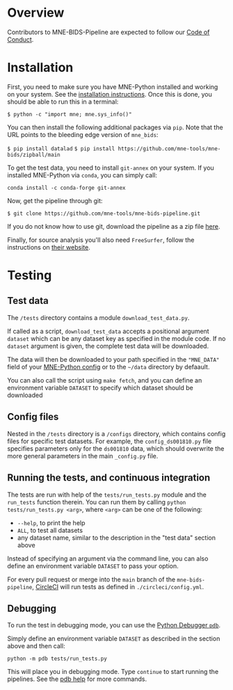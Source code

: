 # Overview

Contributors to MNE-BIDS-Pipeline are expected to follow our
[Code of Conduct](https://github.com/mne-tools/.github/blob/main/CODE_OF_CONDUCT.md).

# Installation

First, you need to make sure you have MNE-Python installed and working on your
system. See the [installation instructions](http://martinos.org/mne/stable/install_mne_python.html).
Once this is done, you should be able to run this in a terminal:

`$ python -c "import mne; mne.sys_info()"`

You can then install the following additional packages via `pip`. Note that
the URL points to the bleeding edge version of `mne_bids`:

`$ pip install datalad`
`$ pip install https://github.com/mne-tools/mne-bids/zipball/main`

To get the test data, you need to install `git-annex` on your system. If you
installed MNE-Python via `conda`, you can simply call:

`conda install -c conda-forge git-annex`

Now, get the pipeline through git:

`$ git clone https://github.com/mne-tools/mne-bids-pipeline.git`

If you do not know how to use git, download the pipeline as a zip file
[here](https://github.com/mne-tools/mne-bids-pipeline/archive/main.zip).

Finally, for source analysis you'll also need `FreeSurfer`, follow the
instructions on [their website](https://surfer.nmr.mgh.harvard.edu/).

# Testing

## Test data

The `/tests` directory contains a module `download_test_data.py`.

If called as a script, `download_test_data` accepts a positional argument
`dataset` which can be any dataset key as specified in the module code. If no
`dataset` argument is given, the complete test data will be downloaded.

The data will then be downloaded to your path specified in the `"MNE_DATA"`
field of your
[MNE-Python config](https://mne.tools/stable/auto_tutorials/misc/plot_configuration.html#sphx-glr-auto-tutorials-misc-plot-configuration-py)
or to the `~/data` directory by defaault.

You can also call the script using `make fetch`, and you can define an
environment variable `DATASET` to specify which dataset should be downloaded

## Config files

Nested in the `/tests` directory is a `/configs` directory, which contains
config files for specific test datasets. For example, the `config_ds001810.py`
file specifies parameters only for the `ds001810` data, which should overwrite
the more general parameters in the main `_config.py` file.

## Running the tests, and continuous integration

The tests are run with help of the `tests/run_tests.py` module and the
`run_tests` function therein. You can run them by calling
`python tests/run_tests.py <arg>`, where `<arg>` can be one of the following:

- `--help`, to print the help
- `ALL`, to test all datasets
- any dataset name, similar to the description in the "test data" section above

Instead of specifying an argument via the command line, you can also define
an environment variable `DATASET` to pass your option.

For every pull request or merge into the `main` branch of the
`mne-bids-pipeline`,
[CircleCI](https://circleci.com/gh/brainthemind/CogBrainDyn_MEG_Pipeline)
will run tests as defined in `./circleci/config.yml`.

## Debugging

To run the test in debugging mode, you can use the
[Python Debugger `pdb`](https://docs.python.org/3/library/pdb.html).

Simply define an environment variable `DATASET` as described in the section
above and then call:

`python -m pdb tests/run_tests.py`

This will place you in debugging mode. Type `continue` to start running the
pipelines. See the
[pdb help](https://docs.python.org/3/library/pdb.html#debugger-commands)
for more commands.
